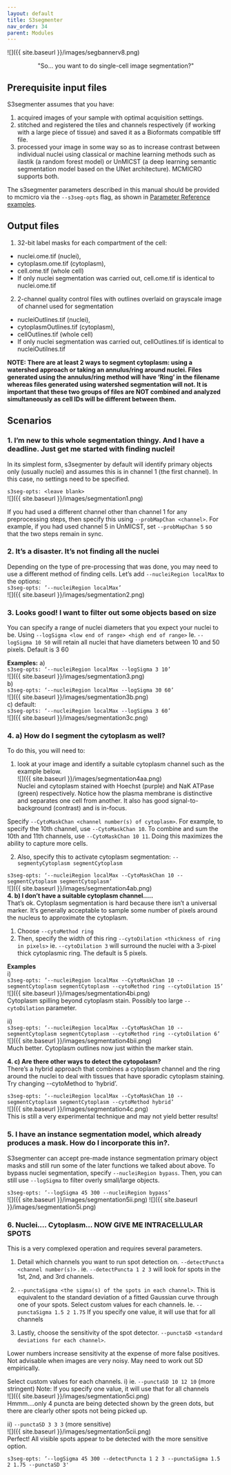 ```yaml
---
layout: default
title: S3segmenter
nav_order: 34
parent: Modules
---
```


![]({{ site.baseurl }}/images/segbannerv8.png)<br>
<p align="center">
  "So... you want to do single-cell image segmentation?"
</p>

## Prerequisite input files
S3segmenter assumes that you have:
1. acquired images of your sample with optimal acquisition settings.
2. stitched and registered the tiles and channels respectively (if working with a large piece of tissue) and saved it as a Bioformats compatible tiff file.
3. processed your image in some way so as to increase contrast between individual nuclei using classical or machine learning methods such as ilastik (a random forest model) or UnMICST (a deep learning semantic segmentation model based on the UNet architecture). MCMICRO supports both.

The s3segmenter parameters described in this manual should be provided to mcmicro via the `--s3seg-opts` flag, as shown in [Parameter Reference examples](parameter-reference.html#parameters-for-individual-modules).

## Output files
1. 32-bit label masks for each compartment of the cell: 
  * nuclei.ome.tif (nuclei), 
  * cytoplasm.ome.tif (cytoplasm), 
  * cell.ome.tif (whole cell)
  * If only nuclei segmentation was carried out, cell.ome.tif is identical to nuclei.ome.tif
2. 2-channel quality control files with outlines overlaid on grayscale image of channel used for segmentation
  * nucleiOutlines.tif (nuclei), 
  * cytoplasmOutlines.tif (cytoplasm), 
  * cellOutlines.tif (whole cell)
  * If only nuclei segmentation was carried out, cellOutlines.tif is identical to nucleiOutilnes.tif

**NOTE: There are at least 2 ways to segment cytoplasm: using a watershed approach or taking an annulus/ring around nuclei. Files generated using the annulus/ring method will have ‘Ring’ in the filename whereas files generated using watershed segmentation will not. It is important that these two groups of files are NOT combined and analyzed simultaneously as cell IDs will be different between them.**

## Scenarios
### **1. I’m new to this whole segmentation thingy. And I have a deadline. Just get me started with finding nuclei!**<br>
In its simplest form, s3segmenter by default will identify primary objects only (usually nuclei) and assumes this is in channel 1 (the first channel). In this case, no settings need to be specified.<br>

`s3seg-opts: <leave blank>`<br>
![]({{ site.baseurl }}/images/segmentation1.png)<br>

If you had used a different channel other than channel 1 for any preprocessing steps, then specify this using `--probMapChan <channel>`. For example, if you had used channel 5 in UnMICST, set `--probMapChan 5` so that the two steps remain in sync. <br>

### **2. It’s a disaster. It’s not finding all the nuclei**<br>
Depending on the type of pre-processing that was done, you may need to use a different method of finding cells. Let’s add `--nucleiRegion localMax` to the options:<br>
`s3seg-opts: ’--nucleiRegion localMax’`<br>
![]({{ site.baseurl }}/images/segmentation2.png)<br>
### **3. Looks good! I want to filter out some objects based on size**<br>
You can specify a range of nuclei diameters that you expect your nuclei to be. Using `--logSigma <low end of range> <high end of range>`
Ie. `--logSigma 10 50` will retain all nuclei that have diameters between 10 and 50 pixels. Default is 3 60

**Examples:**
a) <br>
`s3seg-opts: ‘--nucleiRegion localMax --logSigma 3 10’`<br>
![]({{ site.baseurl }}/images/segmentation3.png)<br>
b) <br>
`s3seg-opts: ‘--nucleiRegion localMax --logSigma 30 60’`<br>
![]({{ site.baseurl }}/images/segmentation3b.png)<br>
c) default: <br>
`s3seg-opts: ‘--nucleiRegion localMax --logSigma 3 60’` <br>
![]({{ site.baseurl }}/images/segmentation3c.png)<br>
### **4. a) How do I segment the cytoplasm as well?**<br>
To do this, you will need to:
1. look at your image and identify a suitable cytoplasm channel such as the example below. <br>
![]({{ site.baseurl }}/images/segmentation4aa.png)<br>
Nuclei and cytoplasm stained with Hoechst (purple) and NaK ATPase (green) respectively.
Notice how the plasma membrane is distinctive and separates one cell from another. It also has good signal-to-background (contrast) and is in-focus.

Specify `--CytoMaskChan <channel number(s) of cytoplasm>`. For example, to specify the 10th channel, use  `--CytoMaskChan 10`. To combine and sum the 10th and 11th channels, use `--CytoMaskChan 10 11`. Doing this maximizes the ability to capture more cells.

2. Also, specify this to activate cytoplasm segmentation:
`--segmentyCytoplasm segmentCytoplasm`

`s3seg-opts: ‘--nucleiRegion localMax --CytoMaskChan 10 --segmentCytoplasm segmentCytoplasm’`<br>
![]({{ site.baseurl }}/images/segmentation4ab.png)<br>
**4. b) I don’t have a suitable cytoplasm channel…..**<br>
That’s ok. Cytoplasm segmentation is hard because there isn’t a universal marker. It’s generally acceptable to sample some number of pixels around the nucleus to approximate the cytoplasm.
1. Choose `--cytoMethod ring`
2. Then, specify the width of this ring `--cytoDilation <thickness of ring in pixels>` ie. `--cytoDilation 3` will surround the nuclei with a 3-pixel thick cytoplasmic ring. The default is 5 pixels.

**Examples**<br>
i) <br>
`s3seg-opts: ’--nucleiRegion localMax --CytoMaskChan 10 --segmentCytoplasm segmentCytoplasm --cytoMethod ring --cytoDilation 15’`<br>
![]({{ site.baseurl }}/images/segmentation4bi.png)<br>
Cytoplasm spilling beyond cytoplasm stain. Possibly too large `--cytoDilation` parameter.

ii) <br>
`s3seg-opts: ‘--nucleiRegion localMax --CytoMaskChan 10 --segmentCytoplasm segmentCytoplasm --cytoMethod ring --cytoDilation 6’`<br>
![]({{ site.baseurl }}/images/segmentation4bii.png)<br>
Much better. Cytoplasm outlines now just within the marker stain.

**4. c) Are there other ways to detect the cytopolasm?**<br>
There’s a hybrid approach that combines a cytoplasm channel and the ring around the nuclei to deal with tissues that have sporadic cytoplasm staining.
Try changing --cytoMethod to ‘hybrid’.<br>

`s3seg-opts: ‘--nucleiRegion localMax --CytoMaskChan 10 --segmentCytoplasm segmentCytoplasm --cytoMethod hybrid’`<br>
![]({{ site.baseurl }}/images/segmentation4c.png)<br>
This is still a very experimental technique and may not yield better results!

### **5. I have an instance segmentation model, which already produces a mask. How do I incorporate this in?.**
S3segmenter can accept pre-made instance segmentation primary object masks and still run some of the later functions we talked about above. To bypass nuclei segmentation, specify `--nucleiRegion bypass`. Then, you can still use `--logSigma` to filter overly small/large objects.

`s3seg-opts: ’--logSigma 45 300 --nucleiRegion bypass’`<br>
![]({{ site.baseurl }}/images/segmentation5ii.png)
![]({{ site.baseurl }}/images/segmentation5i.png)

### **6. Nuclei…. Cytoplasm… NOW GIVE ME INTRACELLULAR SPOTS**
This is a very complexed operation and requires several parameters.
1. Detail which channels you want to run spot detection on.
`--detectPuncta <channel number(s)>` . ie. `--detectPuncta 1 2 3` will look for spots in the 1st, 2nd, and 3rd channels.

2. `--punctaSigma <the sigma(s) of the spots in each channel>`. This is equivalent to the standard deviation of a fitted Gaussian curve through one of your spots. 
Select custom values for each channels. 
Ie. `--punctaSigma 1.5 2 1.75`
 If you specify one value, it will use that for all channels

3. Lastly, choose the sensitivity of the spot detector.
`--punctaSD <standard deviations for each channel>`. 

Lower numbers increase sensitivity at the expense of  more false positives. Not advisable when images are very noisy. May need to work out SD empirically. 

Select custom values for each channels. 
i) ie. `--punctaSD 10 12 10` (more stringent)
Note:  If you specify one value, it will use that for all channels<br>
![]({{ site.baseurl }}/images/segmentation5ci.png)<br>
Hmmm….only 4 puncta are being detected shown by the green dots, but there are clearly other spots not being picked up.

ii)  `--punctaSD 3 3 3` (more sensitive)<br>
![]({{ site.baseurl }}/images/segmentation5cii.png)<br>
Perfect! All visible spots appear to be detected with the more sensitive option.

`s3seg-opts: ’--logSigma 45 300 --detectPuncta 1 2 3 --punctaSigma 1.5 2 1.75 --punctaSD 3'`
